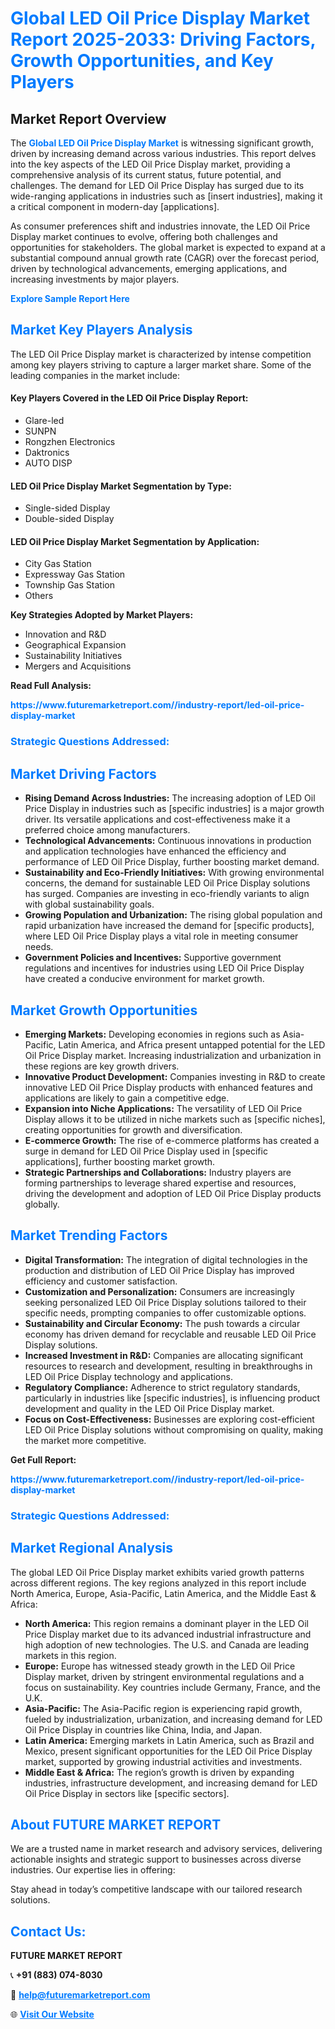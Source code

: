 <h1 style="color: #007BFF;">Global LED Oil Price Display Market Report 2025-2033: Driving Factors, Growth Opportunities, and Key Players</h1>

<section id="overview">
<h2>Market Report Overview</h2>
<p>The <a href="https://www.futuremarketreport.com//industry-report/led-oil-price-display-market" style="color: #007BFF; text-decoration: none;"><strong>Global LED Oil Price Display Market</strong></a> is witnessing significant growth, driven by increasing demand across various industries. This report delves into the key aspects of the LED Oil Price Display market, providing a comprehensive analysis of its current status, future potential, and challenges. The demand for LED Oil Price Display has surged due to its wide-ranging applications in industries such as [insert industries], making it a critical component in modern-day [applications].</p>
<p>As consumer preferences shift and industries innovate, the LED Oil Price Display market continues to evolve, offering both challenges and opportunities for stakeholders. The global market is expected to expand at a substantial compound annual growth rate (CAGR) over the forecast period, driven by technological advancements, emerging applications, and increasing investments by major players.</p>
</section>

<section id="overview">
<p><a href="https://www.futuremarketreport.com//request-sample/reportId=55363" style="color: #007BFF; text-decoration: none;"><strong>Explore Sample Report Here</strong></a></p>
</section>

<section id="key-players">
<h2 style="color: #007BFF;">Market Key Players Analysis</h2>
<p>The LED Oil Price Display market is characterized by intense competition among key players striving to capture a larger market share. Some of the leading companies in the market include:</p>
<h4>Key Players Covered in the LED Oil Price Display Report:</h4>
<ul><li>Glare-led</li><li>SUNPN</li><li>Rongzhen Electronics</li><li>Daktronics</li><li>AUTO DISP</li></ul>
<h4>LED Oil Price Display Market Segmentation by Type:</h4>
<ul><li>Single-sided Display</li><li>Double-sided Display</li></ul>

<h4>LED Oil Price Display Market Segmentation by Application:</h4>
<ul><li>City Gas Station</li><li>Expressway Gas Station</li><li>Township Gas Station</li><li>Others</li></ul>
<p><strong>Key Strategies Adopted by Market Players:</strong></p>
<ul>
<li>Innovation and R&D</li>
<li>Geographical Expansion</li>
<li>Sustainability Initiatives</li>
<li>Mergers and Acquisitions</li>
</ul>
</section>

<section>
<p><strong>Read Full Analysis: </strong></p><a href="https://www.futuremarketreport.com//industry-report/led-oil-price-display-market" style="color: #007BFF; text-decoration: none;"><strong>https://www.futuremarketreport.com//industry-report/led-oil-price-display-market</strong></a>
<h3 style="color: #007BFF;">Strategic Questions Addressed:</h3>
</section>

<section id="driving-factors">
<h2 style="color: #007BFF;">Market Driving Factors</h2>
<ul>
<li><strong>Rising Demand Across Industries:</strong> The increasing adoption of LED Oil Price Display in industries such as [specific industries] is a major growth driver. Its versatile applications and cost-effectiveness make it a preferred choice among manufacturers.</li>
<li><strong>Technological Advancements:</strong> Continuous innovations in production and application technologies have enhanced the efficiency and performance of LED Oil Price Display, further boosting market demand.</li>
<li><strong>Sustainability and Eco-Friendly Initiatives:</strong> With growing environmental concerns, the demand for sustainable LED Oil Price Display solutions has surged. Companies are investing in eco-friendly variants to align with global sustainability goals.</li>
<li><strong>Growing Population and Urbanization:</strong> The rising global population and rapid urbanization have increased the demand for [specific products], where LED Oil Price Display plays a vital role in meeting consumer needs.</li>
<li><strong>Government Policies and Incentives:</strong> Supportive government regulations and incentives for industries using LED Oil Price Display have created a conducive environment for market growth.</li>
</ul>
</section>

<section id="growth-opportunities">
<h2 style="color: #007BFF;">Market Growth Opportunities</h2>
<ul>
<li><strong>Emerging Markets:</strong> Developing economies in regions such as Asia-Pacific, Latin America, and Africa present untapped potential for the LED Oil Price Display market. Increasing industrialization and urbanization in these regions are key growth drivers.</li>
<li><strong>Innovative Product Development:</strong> Companies investing in R&D to create innovative LED Oil Price Display products with enhanced features and applications are likely to gain a competitive edge.</li>
<li><strong>Expansion into Niche Applications:</strong> The versatility of LED Oil Price Display allows it to be utilized in niche markets such as [specific niches], creating opportunities for growth and diversification.</li>
<li><strong>E-commerce Growth:</strong> The rise of e-commerce platforms has created a surge in demand for LED Oil Price Display used in [specific applications], further boosting market growth.</li>
<li><strong>Strategic Partnerships and Collaborations:</strong> Industry players are forming partnerships to leverage shared expertise and resources, driving the development and adoption of LED Oil Price Display products globally.</li>
</ul>
</section>

<section id="trending-factors">
<h2 style="color: #007BFF;">Market Trending Factors</h2>
<ul>
<li><strong>Digital Transformation:</strong> The integration of digital technologies in the production and distribution of LED Oil Price Display has improved efficiency and customer satisfaction.</li>
<li><strong>Customization and Personalization:</strong> Consumers are increasingly seeking personalized LED Oil Price Display solutions tailored to their specific needs, prompting companies to offer customizable options.</li>
<li><strong>Sustainability and Circular Economy:</strong> The push towards a circular economy has driven demand for recyclable and reusable LED Oil Price Display solutions.</li>
<li><strong>Increased Investment in R&D:</strong> Companies are allocating significant resources to research and development, resulting in breakthroughs in LED Oil Price Display technology and applications.</li>
<li><strong>Regulatory Compliance:</strong> Adherence to strict regulatory standards, particularly in industries like [specific industries], is influencing product development and quality in the LED Oil Price Display market.</li>
<li><strong>Focus on Cost-Effectiveness:</strong> Businesses are exploring cost-efficient LED Oil Price Display solutions without compromising on quality, making the market more competitive.</li>
</ul>
</section>

<section>
<p><strong>Get Full Report: </strong></p><a href="https://www.futuremarketreport.com//industry-report/led-oil-price-display-market" style="color: #007BFF; text-decoration: none;"><strong>https://www.futuremarketreport.com//industry-report/led-oil-price-display-market</strong></a>
<h3 style="color: #007BFF;">Strategic Questions Addressed:</h3>
</section>


<section id="regional-analysis">
<h2 style="color: #007BFF;">Market Regional Analysis</h2>
<p>The global LED Oil Price Display market exhibits varied growth patterns across different regions. The key regions analyzed in this report include North America, Europe, Asia-Pacific, Latin America, and the Middle East & Africa:</p>
<ul>
<li><strong>North America:</strong> This region remains a dominant player in the LED Oil Price Display market due to its advanced industrial infrastructure and high adoption of new technologies. The U.S. and Canada are leading markets in this region.</li>
<li><strong>Europe:</strong> Europe has witnessed steady growth in the LED Oil Price Display market, driven by stringent environmental regulations and a focus on sustainability. Key countries include Germany, France, and the U.K.</li>
<li><strong>Asia-Pacific:</strong> The Asia-Pacific region is experiencing rapid growth, fueled by industrialization, urbanization, and increasing demand for LED Oil Price Display in countries like China, India, and Japan.</li>
<li><strong>Latin America:</strong> Emerging markets in Latin America, such as Brazil and Mexico, present significant opportunities for the LED Oil Price Display market, supported by growing industrial activities and investments.</li>
<li><strong>Middle East & Africa:</strong> The region’s growth is driven by expanding industries, infrastructure development, and increasing demand for LED Oil Price Display in sectors like [specific sectors].</li>
</ul>
</section>

<footer>
<h2 style="color: #007BFF;">About FUTURE MARKET REPORT</h2>
<p>We are a trusted name in market research and advisory services, delivering actionable insights and strategic support to businesses across diverse industries. Our expertise lies in offering:</p>

<p>Stay ahead in today’s competitive landscape with our tailored research solutions.</p>

<h2 style="color: #007BFF;">Contact Us:</h2>
<p><strong>FUTURE MARKET REPORT</strong></p>
<p>📞 <strong>+91 (883) 074-8030</strong></p>
<p>📧 <strong><a href="mailto:help@futuremarketreport.com" style="color: #007BFF;">help@futuremarketreport.com</a></strong></p>
<p>🌐 <strong><a href="https://www.futuremarketreport.com/" style="color: #007BFF;">Visit Our Website</a></strong></p>
</footer>